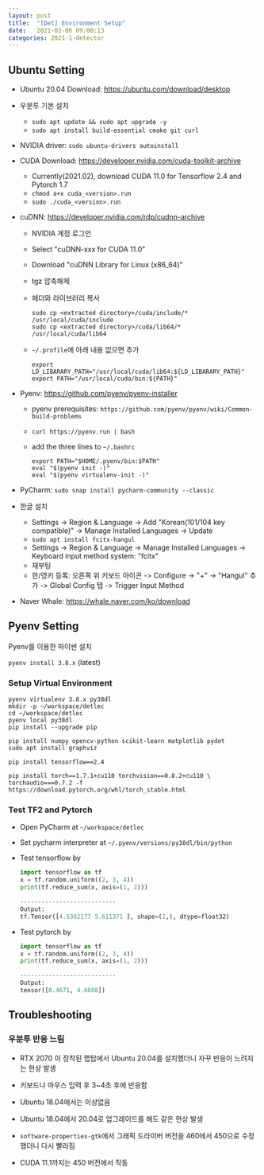 ```yaml
---
layout: post
title:  "[Det] Environment Setup"
date:   2021-02-06 09:00:13
categories: 2021-1-detector
---
```




## Ubuntu Setting

- Ubuntu 20.04 Download: <https://ubuntu.com/download/desktop>

- 우분투 기본 설치
  - `sudo apt update && sudo apt upgrade -y`
  - `sudo apt install build-essential cmake git curl`
  
- NVIDIA driver: `sudo ubuntu-drivers autoinstall`

- CUDA Download: <https://developer.nvidia.com/cuda-toolkit-archive>
  - Currently(2021.02), download CUDA 11.0 for Tensorflow 2.4 and Pytorch 1.7
  - `chmod a+x cuda_<version>.run`
  - `sudo ./cuda_<version>.run`

- cuDNN: <https://developer.nvidia.com/rdp/cudnn-archive>
  - NVIDIA 계정 로그인
  
  - Select "cuDNN-xxx for CUDA 11.0"
  
  - Download "cuDNN Library for Linux (x86_64)"

  - tgz 압축해제
  
  - 헤더와 라이브러리 복사
  
    ```
    sudo cp <extracted directory>/cuda/include/* /usr/local/cuda/include
    sudo cp <extracted directory>/cuda/lib64/* /usr/local/cuda/lib64
    ```
  
  - `~/.profile`에 아래 내용 없으면 추가
  
    ```
    export LD_LIBARARY_PATH="/usr/local/cuda/lib64:${LD_LIBARARY_PATH}"
    export PATH="/usr/local/cuda/bin:${PATH}"
    ```
  
- Pyenv: <https://github.com/pyenv/pyenv-installer>
  
  - pyenv prerequisites: `https://github.com/pyenv/pyenv/wiki/Common-build-problems`
  
  - `curl https://pyenv.run | bash`
  
  - add the three lines to `~/.bashrc`
  
    ```
    export PATH="$HOME/.pyenv/bin:$PATH"
    eval "$(pyenv init -)"
    eval "$(pyenv virtualenv-init -)"
    ```

- PyCharm: `sudo snap install pycharm-community --classic`

- 한글 설치

  - Settings -> Region & Language -> Add "Korean(101/104 key compatible)" -> Manage Installed Languages -> Update
  - `sudo apt install fcitx-hangul`
  - Settings -> Region & Language -> Manage Installed Languages -> Keyboard input method system: "fcitx"
  - 재부팅
  - 한/영키 등록: 오른쪽 위 키보드 아이콘 -> Configure -> "+" -> "Hangul" 추가 -> Global Config 탭 -> Trigger Input Method

- Naver Whale: <https://whale.naver.com/ko/download>



## Pyenv Setting

Pyenv를 이용한 파이썬 설치

`pyenv install 3.8.x` (latest)



### Setup Virtual Environment

```
pyenv virtualenv 3.8.x py38dl
mkdir -p ~/workspace/detlec
cd ~/workspace/detlec
pyenv local py38dl
pip install --upgrade pip

pip install numpy opencv-python scikit-learn matplotlib pydot
sudo apt install graphviz

pip install tensorflow==2.4

pip install torch==1.7.1+cu110 torchvision==0.8.2+cu110 \
torchaudio===0.7.2 -f https://download.pytorch.org/whl/torch_stable.html
```



### Test TF2 and Pytorch

- Open PyCharm at `~/workspace/detlec`

- Set pycharm interpreter at `~/.pyenv/versions/py38dl/bin/python`

- Test tensorflow by

  ```python
  import tensorflow as tf
  x = tf.random.uniform((2, 3, 4))
  print(tf.reduce_sum(x, axis=(1, 2)))
  
  ---------------------------
  Output:
  tf.Tensor([4.5362177 5.611371 ], shape=(2,), dtype=float32)
  ```

- Test pytorch by

  ```python
  import tensorflow as tf
  x = tf.random.uniform((2, 3, 4))
  print(tf.reduce_sum(x, axis=(1, 2)))
  
  ---------------------------
  Output:
  tensor([8.4671, 4.6608])
  ```



## Troubleshooting



### 우분투 반응 느림

- RTX 2070 이 장착된 랩탑에서 Ubuntu 20.04를 설치했더니 자꾸 반응이 느려지는 현상 발생  

- 키보드나 마우스 입력 후 3~4초 후에 반응함
- Ubuntu 18.04에서는 이상없음
- Ubuntu 18.04에서 20.04로 업그레이드를 해도 같은 현상 발생
- `software-properties-gtk`에서 그래픽 드라이버 버전을 460에서 450으로 수정했더니 다시 빨라짐
- CUDA 11.1까지는 450 버전에서 작동


